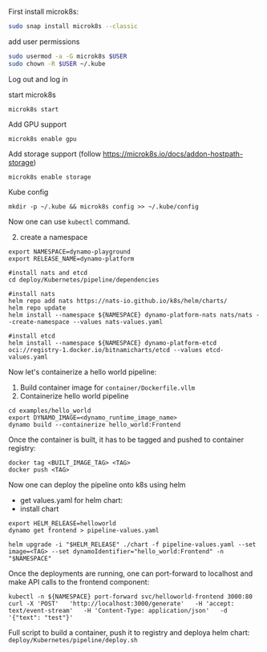 First install microk8s:

```bash
sudo snap install microk8s --classic
```

add user permissions
```bash
sudo usermod -a -G microk8s $USER
sudo chown -R $USER ~/.kube
```

Log out and log in

start microk8s
```
microk8s start
```

Add GPU support
```
microk8s enable gpu
```

Add storage support (follow https://microk8s.io/docs/addon-hostpath-storage)
```
microk8s enable storage
```

Kube config
```
mkdir -p ~/.kube && microk8s config >> ~/.kube/config
```

Now one can use `kubectl` command.

2. create a namespace

```
export NAMESPACE=dynamo-playground
export RELEASE_NAME=dynamo-platform

#install nats and etcd
cd deploy/Kubernetes/pipeline/dependencies

#install nats
helm repo add nats https://nats-io.github.io/k8s/helm/charts/
helm repo update
helm install --namespace ${NAMESPACE} dynamo-platform-nats nats/nats --create-namespace --values nats-values.yaml

#install etcd
helm install --namespace ${NAMESPACE} dynamo-platform-etcd oci://registry-1.docker.io/bitnamicharts/etcd --values etcd-values.yaml
```

Now let's containerize a hello world pipeline:
1. Build container image for `container/Dockerfile.vllm`
2. Containerize hello world pipeline
```
cd examples/hello_world
export DYNAMO_IMAGE=<dynamo_runtime_image_name>
dynamo build --containerize hello_world:Frontend
```

Once the container is built, it has to be tagged and pushed to container registry:
```
docker tag <BUILT_IMAGE_TAG> <TAG>
docker push <TAG>
```

Now one can deploy the pipeline onto k8s using helm
- get values.yaml for helm chart:
- install chart
```
export HELM_RELEASE=helloworld
dynamo get frontend > pipeline-values.yaml

helm upgrade -i "$HELM_RELEASE" ./chart -f pipeline-values.yaml --set image=<TAG> --set dynamoIdentifier="hello_world:Frontend" -n "$NAMESPACE"
```

Once the deployments are running, one can port-forward to localhost and make API calls to the frontend component:
```
kubectl -n ${NAMESPACE} port-forward svc/helloworld-frontend 3000:80
curl -X 'POST'   'http://localhost:3000/generate'   -H 'accept: text/event-stream'   -H 'Content-Type: application/json'   -d '{"text": "test"}'
```

Full script to build a container, push it to registry and deploya helm chart: `deploy/Kubernetes/pipeline/deploy.sh`
